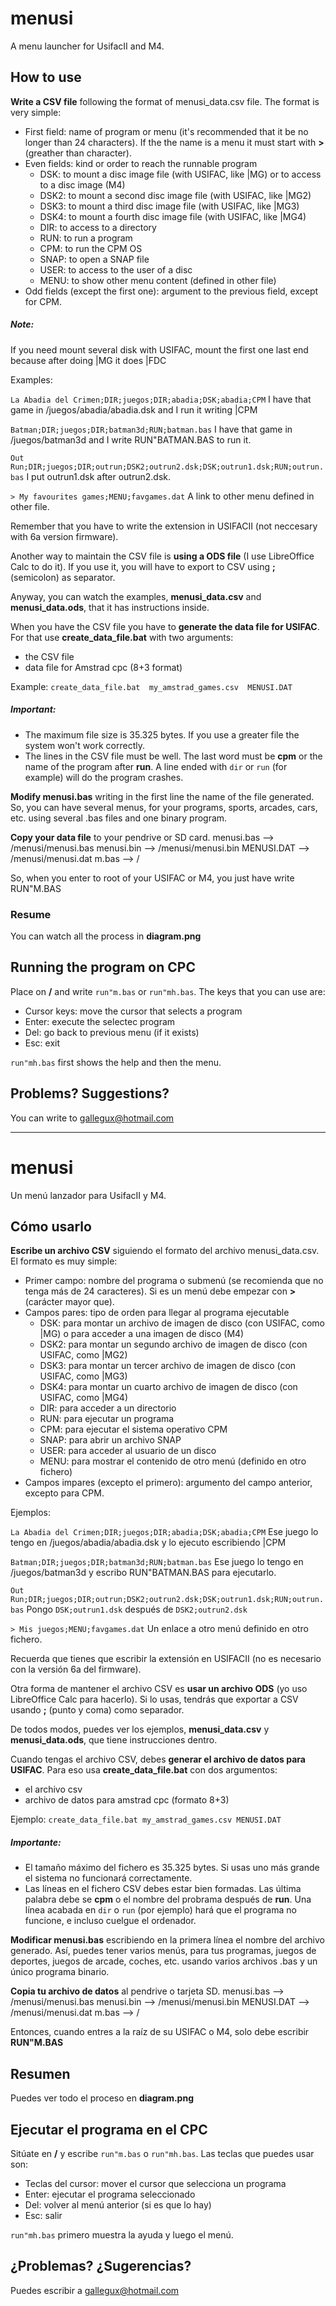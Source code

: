 # menusi
A menu launcher for UsifacII and M4.

## How to use

**Write a CSV file** following the format of menusi_data.csv file. The format is very simple:

- First field: name of program or menu (it's recommended that it be no longer than 24 characters). If the the name is a menu it must start with **>** (greather than character).
- Even fields: kind or order to reach the runnable program
  * DSK: to mount a disc image file (with USIFAC, like |MG) or to access to a disc image (M4)
  * DSK2: to mount a second disc image file (with USIFAC, like |MG2)
  * DSK3: to mount a third disc image file (with USIFAC, like |MG3)
  * DSK4: to mount a fourth disc image file (with USIFAC, like |MG4)
  * DIR: to access to a directory
  * RUN: to run a program
  * CPM: to run the CPM OS
  * SNAP: to open a SNAP file
  * USER: to access to the user of a disc
  * MENU: to show other menu content (defined in other file)
- Odd fields (except the first one): argument to the previous field, except for CPM.

##### Note:
If you need mount several disk with USIFAC, mount the first one last end because after doing |MG it does |FDC

Examples:

`La Abadia del Crimen;DIR;juegos;DIR;abadia;DSK;abadia;CPM`  I have that game in /juegos/abadia/abadia.dsk and I run it writing |CPM

`Batman;DIR;juegos;DIR;batman3d;RUN;batman.bas`  I have that game in /juegos/batman3d and I write RUN"BATMAN.BAS to run it.

`Out Run;DIR;juegos;DIR;outrun;DSK2;outrun2.dsk;DSK;outrun1.dsk;RUN;outrun.bas`  I put outrun1.dsk after outrun2.dsk.

`> My favourites games;MENU;favgames.dat`  A link to other menu defined in other file.

Remember that you have to write the extension in USIFACII (not neccesary with 6a version firmware).

Another way to maintain the CSV file is **using a ODS file** (I use LibreOffice Calc to do it).
If you use it, you will have to export to CSV using **;** (semicolon) as separator.

Anyway, you can watch the examples, **menusi_data.csv** and **menusi_data.ods**, that it has instructions inside.

When you have the CSV file you have to **generate the data file for USIFAC**. 
For that use **create_data_file.bat** with two arguments:
- the CSV file
- data file for Amstrad cpc (8+3 format)

Example:
`create_data_file.bat  my_amstrad_games.csv  MENUSI.DAT`

##### Important:
- The maximum file size is 35.325 bytes. If you use a greater file the system won't work correctly.
- The lines in the CSV file must be well. The last word must be **cpm** or the name of the program after **run**. A line ended with `dir` or `run` (for example) will do the program crashes.

**Modify menusi.bas** writing in the first line the name of the file generated.
So, you can have several menus, for your programs, sports, arcades, cars, etc. using several .bas files and one binary program.

**Copy your data file** to your pendrive or SD card.
menusi.bas --> /menusi/menusi.bas
menusi.bin --> /menusi/menusi.bin
MENUSI.DAT --> /menusi/menusi.dat
m.bas --> /

So, when you enter to root of your USIFAC or M4, you just have write RUN"M.BAS

### Resume
You can watch all the process in **diagram.png**

## Running the program on CPC
Place on **/** and write `run"m.bas` or `run"mh.bas`. The keys that you can use are:
- Cursor keys: move the cursor that selects a program
- Enter: execute the selectec program
- Del: go back to previous menu (if it exists)
- Esc: exit

`run"mh.bas` first shows the help and then the menu.

## Problems?  Suggestions?
You can write to gallegux@hotmail.com

-------------------------------------------------------------------


# menusi
Un menú lanzador para UsifacII y M4.

## Cómo usarlo

**Escribe un archivo CSV** siguiendo el formato del archivo menusi_data.csv. El formato es muy simple:

- Primer campo: nombre del programa o submenú (se recomienda que no tenga más de 24 caracteres). Si es un menú debe empezar con **>** (carácter mayor que).
- Campos pares: tipo de orden para llegar al programa ejecutable
  * DSK: para montar un archivo de imagen de disco (con USIFAC, como |MG) o para acceder a una imagen de disco (M4)
  * DSK2: para montar un segundo archivo de imagen de disco (con USIFAC, como |MG2)
  * DSK3: para montar un tercer archivo de imagen de disco (con USIFAC, como |MG3)
  * DSK4: para montar un cuarto archivo de imagen de disco (con USIFAC, como |MG4)
  * DIR: para acceder a un directorio
  * RUN: para ejecutar un programa
  * CPM: para ejecutar el sistema operativo CPM
  * SNAP: para abrir un archivo SNAP
  * USER: para acceder al usuario de un disco
  * MENU: para mostrar el contenido de otro menú (definido en otro fichero)
- Campos impares (excepto el primero): argumento del campo anterior, excepto para CPM.

Ejemplos:

`La Abadia del Crimen;DIR;juegos;DIR;abadia;DSK;abadia;CPM`  Ese juego lo tengo en /juegos/abadia/abadia.dsk y lo ejecuto escribiendo |CPM

`Batman;DIR;juegos;DIR;batman3d;RUN;batman.bas`  Ese juego lo tengo en /juegos/batman3d y escribo RUN"BATMAN.BAS para ejecutarlo.

`Out Run;DIR;juegos;DIR;outrun;DSK2;outrun2.dsk;DSK;outrun1.dsk;RUN;outrun.bas`  Pongo `DSK;outrun1.dsk` después de `DSK2;outrun2.dsk`

`> Mis juegos;MENU;favgames.dat`  Un enlace a otro menú definido en otro fichero.

Recuerda que tienes que escribir la extensión en USIFACII (no es necesario con la versión 6a del firmware).

Otra forma de mantener el archivo CSV es **usar un archivo ODS** (yo uso LibreOffice Calc para hacerlo).
Si lo usas, tendrás que exportar a CSV usando **;** (punto y coma) como separador.

De todos modos, puedes ver los ejemplos, **menusi_data.csv** y **menusi_data.ods**, que tiene instrucciones dentro.

Cuando tengas el archivo CSV, debes **generar el archivo de datos para USIFAC**.
Para eso usa **create_data_file.bat** con dos argumentos:
- el archivo csv
- archivo de datos para amstrad cpc (formato 8+3)

Ejemplo:
`create_data_file.bat my_amstrad_games.csv MENUSI.DAT`

##### Importante:
- El tamaño máximo del fichero es 35.325 bytes. Si usas uno más grande el sistema no funcionará correctamente.
- Las líneas en el fichero CSV debes estar bien formadas. Las última palabra debe se **cpm** o el nombre del probrama después de **run**. Una línea acabada en `dir` o `run` (por ejemplo) hará que el programa no funcione, e incluso cuelgue el ordenador.

**Modificar menusi.bas** escribiendo en la primera línea el nombre del archivo generado.
Así, puedes tener varios menús, para tus programas, juegos de deportes, juegos de arcade, coches, etc. usando varios archivos .bas y un único programa binario.

**Copia tu archivo de datos** al pendrive o tarjeta SD.
menusi.bas --> /menusi/menusi.bas
menusi.bin --> /menusi/menusi.bin
MENUSI.DAT --> /menusi/menusi.dat
m.bas --> /

Entonces, cuando entres a la raíz de su USIFAC o M4, solo debe escribir **RUN"M.BAS**

## Resumen
Puedes ver todo el proceso en **diagram.png**

## Ejecutar el programa en el CPC
Sitúate en **/** y escribe `run"m.bas` o `run"mh.bas`. Las teclas que puedes usar son:
- Teclas del cursor: mover el cursor que selecciona un programa
- Enter: ejecutar el programa seleccionado
- Del: volver al menú anterior (si es que lo hay)
- Esc: salir

`run"mh.bas` primero muestra la ayuda y luego el menú.

## ¿Problemas? ¿Sugerencias?
Puedes escribir a gallegux@hotmail.com
